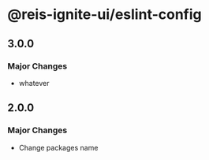 # @reis-ignite-ui/eslint-config

## 3.0.0

### Major Changes

- whatever

## 2.0.0

### Major Changes

- Change packages name
